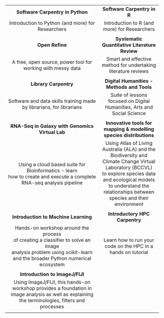 
| | |
| :-------: | :-------: |
| **Software Carpentry in Python** | **Software Carpentry in R** |
| Introduction to Python (and more) for Researchers | Introduction to R (and more) for Researchers |
|||<br><br>
| **Open Refine** | **Systematic Quantitative Literature Review** |
| A free, open source, power tool for working with messy data| Smart and effective method for undertaking literature reviews |
|||<br><br>
|**Library Carpentry** |**Digital Humanities - Methods and Tools** |
|Software and data skills training made by librarians, for librarians |Suite of lessons focused on Digital Humanities, Arts and Social Science |
|||<br><br>
| **RNA-Seq in Galaxy with Genomics Virtual Lab** | **Innovative tools for mapping & modelling<br> species distributions** |
| Using a cloud based suite for Bioinformatics - learn<br> how to create and execute a complete RNA-seq analysis pipeline | Using Atlas of Living Australia (ALA) and the <br> Biodiversity and Climate Change Virtual Laboratory (BCCVL)<br> to explore species data and ecological models <br>to understand the relationships between species and their environment |
|||<br><br>
|**Introduction to Machine Learning**  | **Introductory HPC Carpentry**|
|Hands-on workshop around the process <br>of creating a classifier to solve an image <br>analysis problem using scikit-learn<br> and the broader Python numerical ecosystem| Learn how to run your code on the HPC in a hands on tutorial|
|||<br><br>
|**Introduction to ImageJ/FIJI**||<br><br>
|Using ImageJ/FIJI, this hands-on workshop provides a foundation in image analysis as well as explaining the terminologies, filters and processes||<br><br>
|||<br><br>
